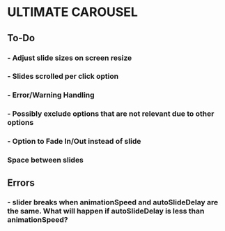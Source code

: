 # ULTIMATE CAROUSEL

## To-Do

### - Adjust slide sizes on screen resize

### - Slides scrolled per click option

### - Error/Warning Handling

### - Possibly exclude options that are not relevant due to other options

### - Option to Fade In/Out instead of slide

### Space between slides

## Errors

### - slider breaks when animationSpeed and autoSlideDelay are the same. What will happen if autoSlideDelay is less than animationSpeed?
